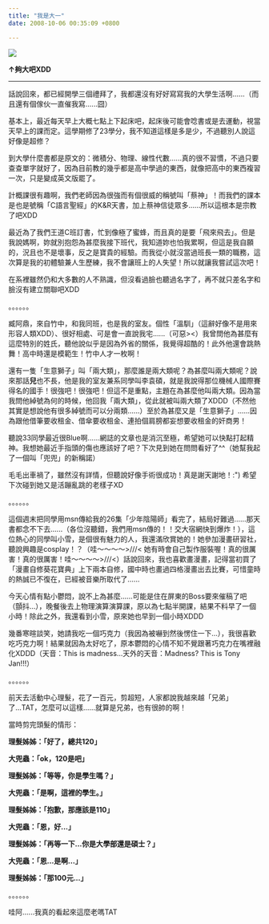 ```yaml
---
title: "我是大一"
date: 2008-10-06 00:35:09 +0800

---
```


![](/images/slum-area/115_5.jpg)


**&uarr;夠大吧XDD**



---



話說回來，都已經開學三個禮拜了，我都還沒有好好寫寫我的大學生活啊......（而且還有個傢伙一直催我寫......囧）



基本上，最近每天早上大概七點上下起床吧，起床後可能會唸書或是去運動，視當天早上的課而定。這學期修了23學分，我不知道這樣是多是少，不過聽別人說這好像是超修？



到大學什麼書都是原文的：微積分、物理、線性代數......真的很不習慣，不過只要查查單字就好了，因為目前教的幾乎都是高中學過的東西，就像把高中的東西複習一次，只是變成英文版罷了。



計概課很有趣啊，我們老師因為很強而有個很威的稱號叫「蔡神」！而我們的課本是也是號稱「C語言聖經」的K&amp;R天書，加上蔡神信徒眾多......所以這根本是宗教了吧XDD



最近為了我們王道C班訂書，忙到像極了蜜蜂，而且真的是要「飛來飛去」。但是我說媽啊，妳就別抱怨為甚麼我接下班代，我知道妳也怕我累啊，但這是我自願的，況且也不是壞事，反之是寶貴的經驗。而我從小就沒當過班長一類的職務，這次算是我的初體驗兼人生歷練，我不會讓班上的人失望！所以就讓我嘗試這次吧！



在系裡雖然仍和大多數的人不熟識，但沒看過臉也聽過名字了，再不就只差名字和臉沒有建立關聯吧XDD



。。。。。。



臧阿鼎，來自竹中，和我同班，也是我的室友。個性「溫馴」（這辭好像不是用來形容人類XDD）、很好相處、可是會一直說我宅......（可惡&gt;&lt;）我曾問他為甚麼有這麼特別的姓氏，聽他說似乎是因為外省的關係，我覺得超酷的！此外他還會跳熱舞！高中時還是模範生！竹中人才一枚啊！



還有一隻「生意獅子」叫「兩大類」，那麼誰是兩大類呢？為甚麼叫兩大類呢？說來那話**兒**也不長，他是我的室友兼系同學叫李袁碩，就是我說得那位機械人國際賽得名的國手！很強吧！很強吧！但這不是重點，主題在為甚麼他叫兩大類。因為當我問他綽號為何的時候，他回我「兩大類」，從此就被叫兩大類了XDDD（不然他其實是想說他有很多綽號而可以分兩類......）至於為甚麼又是「生意獅子」......因為跟他借筆要收租金、借傘要收租金、連拍個肩膀都妄想要收租金的奸商男！



聽說33同學最近很Blue啊......網誌的文章也是消沉至極，希望她可以快點打起精神。我想她最近手指頭的傷也應該好了吧？下次見到她在問問看好了^^（她幫我起了一個叫「兜兜」的新稱諾）



毛毛出車禍了，雖然沒有詳情，但聽說好像手術很成功！真是謝天謝地！:") 希望下次碰到她又是活蹦亂跳的老樣子XD



。。。。。。



這個週末把同學用msn傳給我的26集「少年陰陽師」看完了，結局好難過......那天書都念不下去......（各位沒聽錯，我們用msn傳的！！交大宿網快到爆炸！），這位熱心的同學叫小雪，是個很有魅力的人，我還滿欣賞她的！她參加漫畫研習社，聽說興趣是cosplay！？（哇～～～～&gt;///&lt; 她有時會自己製作服裝喔！真的很厲害！真的很厲害！哇～～～～&gt;///&lt;）話說回來，我也喜歡畫漫畫，記得當初買了「漫畫自修葵花寶典」上下兩本自修，國中時也畫過四格漫畫出去比賽，可惜童時的熱誠已不復在，已經被音樂所取代了......



今天心情有點小鬱悶，說不上為甚麼......可能是住在屏東的Boss要來催稿了吧（顫抖...），晚餐後去上物理演算演算課，原以為七點半開課，結果不料早了一個小時！除此之外，我還看到小雪，原來她也早到一個小時XDDD



幾番寒暄談笑，她請我吃一個巧克力（我因為被嚇到然後愣住一下...），我很喜歡吃巧克力啊！結果就因為太好吃了，原本鬱悶的心情不知不覺跟著巧克力在嘴裡融化XDDD（天音：This is madness...天外的天音：Madness? This is Tony Jan!!!）



。。。。。。



前天去活動中心理髮，花了一百元，剪超短，人家都說我越來越「兄弟」了...TAT，怎麼可以這樣......就算是兄弟，也有很帥的啊！



當時剪完頭髮的情形：



**理髮姊姊：「好了，總共120」**



**大兜蟲：「ok，120是吧」**



**理髮姊姊：「等等，你是學生嗎？」**



**大兜蟲：「是啊，這裡的學生。」**



**理髮姊姊：「抱歉，那應該是110」**



**大兜蟲：「恩，好...」**



**理髮姊姊：「再等一下...你是大學部還是碩士？」**



**大兜蟲：「恩...是啊...」**



**理髮姊姊：「那100元...」**



。。。。。。



哇阿......我真的看起來這麼老嗎TAT



&nbsp;


